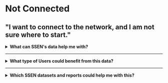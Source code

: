 # Not Connected
## "I want to connect to the network, and I am not sure where to start."

<details>
  <summary> <b>What can SSEN's data help me with?</b></summary>
 * Understand how to connect, where and how much it would cost me.
 * See Visibility of near real time consumption in my area.
 * See technical information to help me with modelling. 

</details>

---

<details>
  <summary> <b>What type of Users could benefit from this data?</b></summary>
  
  | **Local Authority** | **Domestic Customer** | **Commercial Business** |
  | :-----------------: | :-------------------: | :---------------------: |
  | Cllr. Walker is the Chairman of Shellworth County Council. He wants his Council to make a positive contribution to net zero. | Kate invested in solar panels on her property when the Feed in Tariff was at its height. She has since installed a battery to store the power she generates. | Claire works for national home builder, ‘Harvey Homes’ as a Utilities Planner. She needs to understand the potential problems for connecting new homes to the grid well in advance. |

 | **Battery Storage Owner** | **Distribution Generation Customer** | **Large Energy User** |
  | :-----------------: | :-------------------: | :---------------------: |
  | John’s business is installing batteries of different sizes on both the distribution and transmission networks. | Carla is a solar farm owner and operator. She wants to expand her current solar farm and build an investment plan for new projects. | Keith operates a manufacturing plant that consumes large amounts of electricity which can vary significantly throughout the day. |
  
</details>

---

<details>
  <summary> <b>Which SSEN datasets and reports could help me with this?</b> </summary>
  
  | **Dataset** | **Description** |
  | :-------- | :------------ |
  | [Long Term Development Statement (LTDS)](https://www.ssen.co.uk/our-services/tools-and-maps/long-term-development-statements-ltds/) | Provides information for anyone connecting to our distribution system at extra high voltage (EHV) level (including HV busbar of primary substations). It is designed to help to identify and evaluate opportunities for entering into arrangements with us relating to use of system or connection. |
  | [Network Development Reports](https://www.ssen.co.uk/our-services/network-capacity-information/)  | SHEPD and SEPD reports that set out our longer-term network development plans. |
  | [DNOA Methodology](https://www.ssen.co.uk/about-ssen/dso/whole-system/our-strategic-network-planning-process/) | Our Distribution Network Options Assessment methodology outlines our decisions on where to invest in network infrastructure or procure flexibility to meet future capacity needs in the longer term. | 
  | [Near Real Time Data Access (NERDA)](https://www.ssen.co.uk/our-services/tools-and-maps/near-real-time-data-access-nerda-portal/) | A tool which makes the most granular data on our network, from the higher voltages, down to the low voltage network, available to anyone in near real-time. Our Open Data licence obligation means anyone can access NeRDA, and see visualization of our network data via maps, dashboards, downloading datasets and can even connect directly via an API (machine to machine) to automate the data streams into their own internal systems. |
  | [Load Model](https://data.ssen.co.uk/@ssen-distribution/transformer-load-model) | A machine learning product which estimates half-hourly annual demand profile for each household based on a series of demographic, geographic and heating type factors. To enable us to estimate capacity on the electricity network while protecting individual customers data privacy, modelled data is used and aggregated up the network’s hierarchy based on the combinations of customers associated with each asset. network's is supplemented with the forward Distribution Future Energy Scenarios (DFES) which highlight the expected impact of low carbon technology on the network (LCT) such as heat-pumps or electricity vehicles |
  | [Generation Availability and Contracted Demand Map](https://network-maps.ssen.co.uk/) | Provides an indication of the networks capability to connect large-scale developments to major substations. Accompanying the map, the heat map spreadsheets for both of our network regions provides Grid Supply Point (GSP) details, GSP and substation transformer ratings, fault level information, and contracted and quoted generation projects at each GSP.
  | [Embedded Capacity Register (ECR)](https://data.ssen.co.uk/@ssen-distribution/embedded_capacity_register) | Developed to provide better information to electricity network stakeholders on connected resources and network requirements. Each Distribution Network Operator (DNO) will host a register which will provide accessible information at a local and national level. The register uses a format agreed through the Energy Networks Association’s Open Networks project, an industry initiative aimed at transforming the operation of energy networks and delivering a smart grid. Our register provides information on generation and storage resources (>=50kW) that are connected, or accepted to connect, to the electricity distribution networks owned and operated by us and it will be updated on a monthly basis. The register also includes information on the flexibility services that are being provided by connected resources, assisting to control or schedule demand and/or generation to reduce network constraints.
  | Network Locational Data | SSEN Distribution has reviewed provided access to shape file data containing geographical position and attribution of the electricity network covering the SEPD and SHEPD DNO areas. This data is provided through various tools to ensure the integrity and security of our network locational data. We have provided access to Electric Office Web Portal for Independent Connection Providers to view, query and print map-based GIS Data. We provide extracts and daily updates of our Network to LSBuD for safe dig purposes. And we have worked with UK Government and Scottish Government on providing data for the NUAR and VAULT.







</details>
